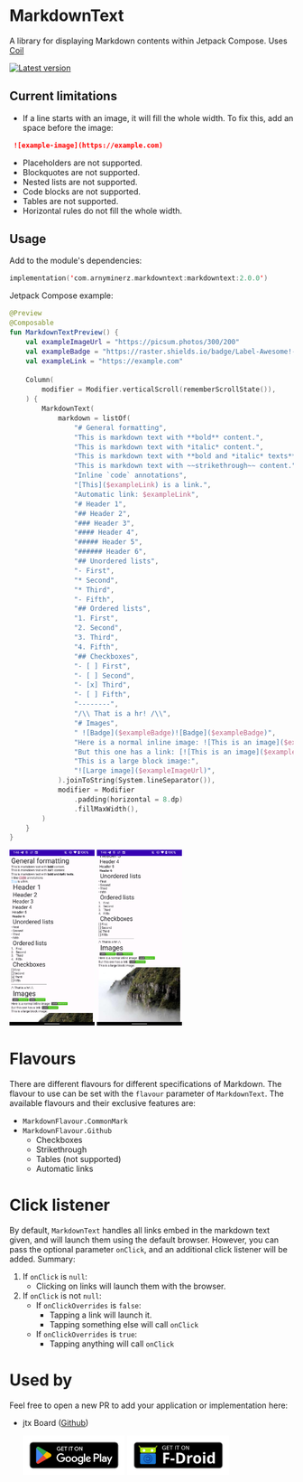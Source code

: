 # MarkdownText

A library for displaying Markdown contents within Jetpack Compose. Uses [Coil][coil-url]

[![Latest version][version-badge]][maven-central-search-url]

## Current limitations

* If a line starts with an image, it will fill the whole width. To fix this, add an space before the
  image:

```markdown
 ![example-image](https://example.com)
```

* Placeholders are not supported.
* Blockquotes are not supported.
* Nested lists are not supported.
* Code blocks are not supported.
* Tables are not supported.
* Horizontal rules do not fill the whole width.

## Usage

Add to the module's dependencies:

```kotlin
implementation('com.arnyminerz.markdowntext:markdowntext:2.0.0')
```

Jetpack Compose example:

```kotlin
@Preview
@Composable
fun MarkdownTextPreview() {
    val exampleImageUrl = "https://picsum.photos/300/200"
    val exampleBadge = "https://raster.shields.io/badge/Label-Awesome!-success"
    val exampleLink = "https://example.com"

    Column(
        modifier = Modifier.verticalScroll(rememberScrollState()),
    ) {
        MarkdownText(
            markdown = listOf(
                "# General formatting",
                "This is markdown text with **bold** content.",
                "This is markdown text with *italic* content.",
                "This is markdown text with **bold and *italic* texts**.",
                "This is markdown text with ~~strikethrough~~ content.",
                "Inline `code` annotations",
                "[This]($exampleLink) is a link.",
                "Automatic link: $exampleLink",
                "# Header 1",
                "## Header 2",
                "### Header 3",
                "#### Header 4",
                "##### Header 5",
                "###### Header 6",
                "## Unordered lists",
                "- First",
                "* Second",
                "* Third",
                "- Fifth",
                "## Ordered lists",
                "1. First",
                "2. Second",
                "3. Third",
                "4. Fifth",
                "## Checkboxes",
                "- [ ] First",
                "- [ ] Second",
                "- [x] Third",
                "- [ ] Fifth",
                "--------",
                "/\\ That is a hr! /\\",
                "# Images",
                " ![Badge]($exampleBadge)![Badge]($exampleBadge)",
                "Here is a normal inline image: ![This is an image]($exampleBadge)",
                "But this one has a link: [![This is an image]($exampleBadge)]($exampleLink)",
                "This is a large block image:",
                "![Large image]($exampleImageUrl)",
            ).joinToString(System.lineSeparator()),
            modifier = Modifier
                .padding(horizontal = 8.dp)
                .fillMaxWidth(),
        )
    }
}
```

<div width="100%">
  <img width="30%" src="/docs/screenshot1.png" alt="Sample Screenshot 1" />
  <img width="30%" src="/docs/screenshot2.png" alt="Sample Screenshot 2" />
</div>

# Flavours

There are different flavours for different specifications of Markdown. The flavour to use can be set
with the `flavour` parameter of `MarkdownText`. The available flavours and their exclusive features
are:

* `MarkdownFlavour.CommonMark`
* `MarkdownFlavour.Github`
    * Checkboxes
    * Strikethrough
    * Tables (not supported)
    * Automatic links

# Click listener

By default, `MarkdownText` handles all links embed in the markdown text given, and will launch them
using the default browser. However, you can pass the optional parameter `onClick`, and an additional
click listener will be added. Summary:

1. If `onClick` is `null`:
    * Clicking on links will launch them with the browser.
2. If `onClick` is not `null`:
    * If `onClickOverrides` is `false`:
        * Tapping a link will launch it.
        * Tapping something else will call `onClick`
    * If `onClickOverrides` is `true`:
        * Tapping anything will call `onClick`

# Used by

Feel free to open a new PR to add your application or implementation here:

* jtx Board ([Github](https://github.com/TechbeeAT/jtxBoard/))

  [<img alt="Download the app from Google Play Store" height="70px" src="/docs/google-play-badge.png" title="Google Play Badge"/>](https://play.google.com/store/apps/details?id=at.techbee.jtx)
  [<img alt="Download the app from F-Droid" height="70px" src="/docs/fdroid-badge.svg" title="F-Droid Badge"/>](https://f-droid.org/de/packages/at.techbee.jtx/)

[coil-url]: https://coil-kt.github.io/coil

[example-image1]: /docs/screenshot1.png

[example-image2]: /docs/screenshot2.png

[version-badge]: https://img.shields.io/maven-central/v/com.arnyminerz.markdowntext/markdowntext?style=for-the-badge

[maven-central-search-url]: https://search.maven.org/search?q=a:markdowntext

[google-play-badge]: /docs/google-play-badge.png
